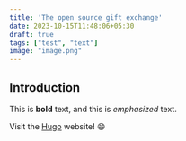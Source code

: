 ```yaml
---
title: 'The open source gift exchange'
date: 2023-10-15T11:48:06+05:30
draft: true
tags: ["test", "text"]
image: "image.png"
---
```


## Introduction

This is **bold** text, and this is *emphasized* text.

Visit the [Hugo](https://gohugo.io) website!  😄